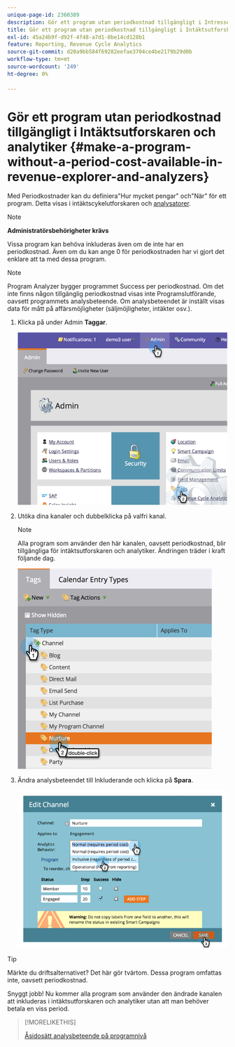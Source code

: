 ```yaml
---
unique-page-id: 2360389
description: Gör ett program utan periodkostnad tillgängligt i Intresseutforskaren och analytiker - Marketo Docs - Produktdokumentation
title: Gör ett program utan periodkostnad tillgängligt i Intäktsutforskaren och analytiker
exl-id: 45a24b9f-d92f-4f48-a7d1-0be14cd128b1
feature: Reporting, Revenue Cycle Analytics
source-git-commit: d20a9bb584f69282eefae3704ce4be2179b29d0b
workflow-type: tm+mt
source-wordcount: '249'
ht-degree: 0%

---
```


# Gör ett program utan periodkostnad tillgängligt i Intäktsutforskaren och analytiker {#make-a-program-without-a-period-cost-available-in-revenue-explorer-and-analyzers}

Med Periodkostnader kan du definiera&quot;Hur mycket pengar&quot; och&quot;När&quot; för ett program. Detta visas i intäktscykelutforskaren och [analysatorer](/help/marketo/product-docs/reporting/revenue-cycle-analytics/opportunity-influence-analyzer/tell-the-marketing-story-with-an-opportunity-influence-analyzer.md).

>[!NOTE]
>
>**Administratörsbehörigheter krävs**

Vissa program kan behöva inkluderas även om de inte har en periodkostnad. Även om du kan ange 0 för periodkostnaden har vi gjort det enklare att ta med dessa program.

>[!NOTE]
>
>Program Analyzer bygger programmet Success per periodkostnad. Om det inte finns någon tillgänglig periodkostnad visas inte Programslutförande, oavsett programmets analysbeteende. Om analysbeteendet är inställt visas data för mått på affärsmöjligheter (säljmöjligheter, intäkter osv.).

1. Klicka på under Admin **Taggar**.

   ![](assets/image2014-9-17-12-3a35-3a32.png)

1. Utöka dina kanaler och dubbelklicka på valfri kanal.

   >[!NOTE]
   >
   >Alla program som använder den här kanalen, oavsett periodkostnad, blir tillgängliga för intäktsutforskaren och analytiker. Ändringen träder i kraft följande dag.

   ![](assets/image2014-9-17-12-3a36-3a7.png)

1. Ändra analysbeteendet till Inkluderande och klicka på **Spara**.

   ![](assets/image2014-9-17-12-3a36-3a13.png)

>[!TIP]
>
>Märkte du driftsalternativet? Det här gör tvärtom. Dessa program omfattas inte, oavsett periodkostnad.

Snyggt jobb! Nu kommer alla program som använder den ändrade kanalen att inkluderas i intäktsutforskaren och analytiker utan att man behöver betala en viss period.

>[!MORELIKETHIS]
>
>[Åsidosätt analysbeteende på programnivå](/help/marketo/product-docs/reporting/revenue-cycle-analytics/program-analytics/override-analytics-behavior-at-the-program-level.md)
